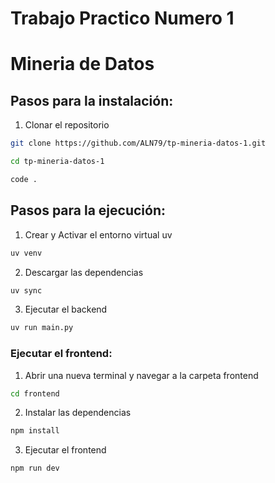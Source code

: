 # Trabajo Practico Numero 1 
# Mineria de Datos

## Pasos para la instalación:
1. Clonar el repositorio
```bash
git clone https://github.com/ALN79/tp-mineria-datos-1.git

cd tp-mineria-datos-1

code .
```

## Pasos para la ejecución:

1. Crear y Activar el entorno virtual uv
```bash
uv venv
```

2. Descargar las dependencias
```bash
uv sync
```

3. Ejecutar el backend
```bash
uv run main.py
```
### Ejecutar el frontend:

1. Abrir una nueva terminal y navegar a la carpeta frontend
```bash
cd frontend
```
2. Instalar las dependencias
```bash
npm install
```
3. Ejecutar el frontend
```bash
npm run dev
```
